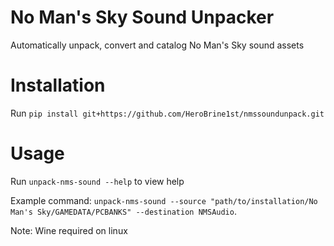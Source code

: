 # No Man's Sky Sound Unpacker
Automatically unpack, convert and catalog No Man's Sky sound assets

# Installation

Run ``pip install git+https://github.com/HeroBrine1st/nmssoundunpack.git``

# Usage

Run ``unpack-nms-sound --help`` to view help

Example command: ``unpack-nms-sound --source "path/to/installation/No Man's Sky/GAMEDATA/PCBANKS" --destination NMSAudio``.

Note: Wine required on linux
